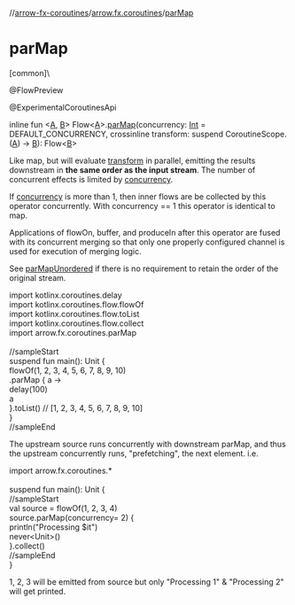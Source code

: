 //[arrow-fx-coroutines](../../index.md)/[arrow.fx.coroutines](index.md)/[parMap](par-map.md)

# parMap

[common]\

@FlowPreview

@ExperimentalCoroutinesApi

inline fun &lt;[A](par-map.md), [B](par-map.md)&gt; Flow&lt;[A](par-map.md)&gt;.[parMap](par-map.md)(concurrency: [Int](https://kotlinlang.org/api/latest/jvm/stdlib/kotlin/-int/index.html) = DEFAULT_CONCURRENCY, crossinline transform: suspend CoroutineScope.([A](par-map.md)) -&gt; [B](par-map.md)): Flow&lt;[B](par-map.md)&gt;

Like map, but will evaluate [transform](par-map.md) in parallel, emitting the results downstream in **the same order as the input stream**. The number of concurrent effects is limited by [concurrency](par-map.md).

If [concurrency](par-map.md) is more than 1, then inner flows are be collected by this operator concurrently. With concurrency == 1 this operator is identical to map.

Applications of flowOn, buffer, and produceIn after this operator are fused with its concurrent merging so that only one properly configured channel is used for execution of merging logic.

See [parMapUnordered](par-map-unordered.md) if there is no requirement to retain the order of the original stream.

import kotlinx.coroutines.delay\
import kotlinx.coroutines.flow.flowOf\
import kotlinx.coroutines.flow.toList\
import kotlinx.coroutines.flow.collect\
import arrow.fx.coroutines.parMap\
\
//sampleStart\
suspend fun main(): Unit {\
  flowOf(1, 2, 3, 4, 5, 6, 7, 8, 9, 10)\
    .parMap { a -&gt;\
      delay(100)\
      a\
    }.toList() // [1, 2, 3, 4, 5, 6, 7, 8, 9, 10]\
}\
//sampleEnd<!--- KNIT example-flow-02.kt -->

The upstream source runs concurrently with downstream parMap, and thus the upstream concurrently runs, "prefetching", the next element. i.e.

 import arrow.fx.coroutines.*\
\
 suspend fun main(): Unit {\
 //sampleStart\
 val source = flowOf(1, 2, 3, 4)\
 source.parMap(concurrency= 2) {\
     println("Processing $it")\
     never&lt;Unit&gt;()\
   }.collect()\
//sampleEnd\
}<!--- KNIT example-flow-03.kt -->

1, 2, 3 will be emitted from source but only "Processing 1" & "Processing 2" will get printed.
